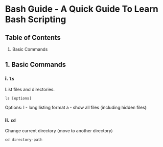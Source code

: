 # Bash Guide - A Quick Guide To Learn Bash Scripting


## Table of Contents

1. Basic Commands



## 1. Basic Commands

### i. `ls`
List files and directories. 
```
ls [options]
```

Options: 
l - long listing format
a - show all files (including hidden files)


### ii. `cd`

Change current directory (move to another directory)

```
cd directory-path
```

